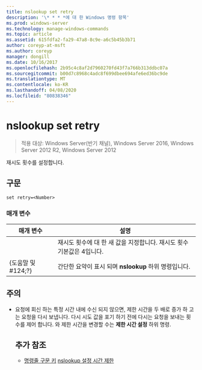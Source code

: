 ```yaml
---
title: nslookup set retry
description: '\* * * *에 대 한 Windows 명령 항목'
ms.prod: windows-server
ms.technology: manage-windows-commands
ms.topic: article
ms.assetid: 615fdfa2-fa29-47a8-8c9e-a6c5b45b3b71
author: coreyp-at-msft
ms.author: coreyp
manager: dongill
ms.date: 10/16/2017
ms.openlocfilehash: 2b95c4c8af2d7960270fd43f7a766b313ddbc07a
ms.sourcegitcommit: b00d7c8968c4adc8f699dbee694afe6ed36bc9de
ms.translationtype: MT
ms.contentlocale: ko-KR
ms.lasthandoff: 04/08/2020
ms.locfileid: "80838346"
---
```

# <a name="nslookup-set-retry"></a>nslookup set retry

>적용 대상: Windows Server(반기 채널), Windows Server 2016, Windows Server 2012 R2, Windows Server 2012

재시도 횟수를 설정합니다.
## <a name="syntax"></a>구문
```
set retry=<Number>
```
### <a name="parameters"></a>매개 변수

|    매개 변수    |                                      설명                                       |
|-----------------|----------------------------------------------------------------------------------------|
|    <Number>     | 재시도 횟수에 대 한 새 값을 지정합니다. 재시도 횟수 기본값은 4입니다. |
| {도움말 및 #124;?} |                 간단한 요약이 표시 되며 **nslookup** 하위 명령입니다.                  |

## <a name="remarks"></a>주의
- 요청에 회신 하는 특정 시간 내에 수신 되지 않으면, 제한 시간을 두 배로 증가 하 고는 요청을 다시 보냅니다. 다시 시도 값을 포기 하기 전에 다시는 요청을 보내는 횟수를 제어 합니다. 와 제한 시간을 변경할 수는 **제한 시간 설정** 하위 명령.
  ## <a name="additional-references"></a>추가 참조
  - [명령줄 구문 키](command-line-syntax-key.md)
  [nslookup 설정 시간 제한](nslookup-set-timeout.md)
